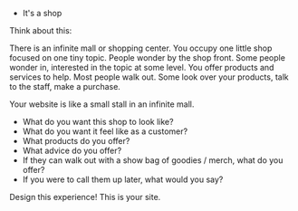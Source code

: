 * It's a shop

Think about this:

There is an infinite mall or shopping center.
You occupy one little shop focused on one tiny topic.
People wonder by the shop front.
Some people wonder in, interested in the topic at some level.
You offer products and services to help.
Most people walk out.
Some look over your products, talk to the staff, make a purchase.

Your website is like a small stall in an infinite mall.

* What do you want this shop to look like?
* What do you want it feel like as a customer?
* What products do you offer?
* What advice do you offer?
* If they can walk out with a show bag of goodies / merch, what do you offer?
* If you were to call them up later, what would you say?

Design this experience! This is your site.

